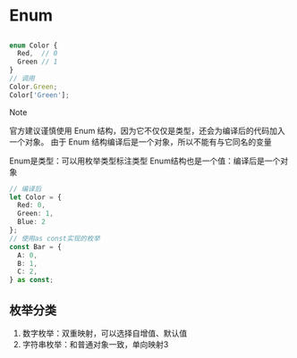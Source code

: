 # Enum

## 

```ts
enum Color {
  Red, 	// 0
  Green	// 1
}
// 调用
Color.Green;
Color['Green'];
```

> [!note]
>
> 官方建议谨慎使用 Enum 结构，因为它不仅仅是类型，还会为编译后的代码加入一个对象。
> 由于 Enum 结构编译后是一个对象，所以不能有与它同名的变量
>
> Enum是类型：可以用枚举类型标注类型
> Enum结构也是一个值：编译后是一个对象
>
> ```ts
> // 编译后
> let Color = {
>   Red: 0,
>   Green: 1,
>   Blue: 2
> };
> // 使用as const实现的枚举
> const Bar = {
>   A: 0,
>   B: 1,
>   C: 2,
> } as const;
> ```

## 枚举分类

1. 数字枚举：双重映射，可以选择自增值、默认值
2. 字符串枚举：和普通对象一致，单向映射3